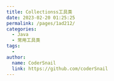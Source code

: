 ```yaml
---
title: Collectionss工具类
date: 2023-02-20 01:25:25
permalink: /pages/1ad212/
categories:
  - Java
  - 常用工具类
tags:
  - 
author: 
  name: CoderSnail
  link: https://github.com/coderSnail
---
```


